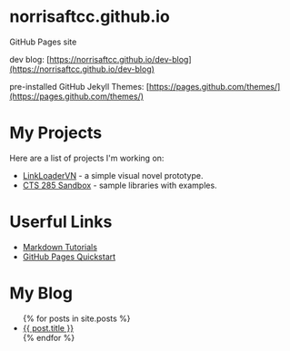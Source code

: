 # norrisaftcc.github.io
GitHub Pages site

dev blog: [https://norrisaftcc.github.io/dev-blog](https://norrisaftcc.github.io/dev-blog)

pre-installed GitHub Jekyll Themes: [https://pages.github.com/themes/](https://pages.github.com/themes/)


# My Projects
Here are a list of projects I'm working on:
<ul>
	<li><a href="https://github.com/norrisaftcc/linkloadervn">LinkLoaderVN</a> - a simple visual novel prototype.</li>
	<li><a href="https://github.com/norrisaftcc/CTS285_FA22_Sandbox">CTS 285 Sandbox</a> - sample libraries with examples.</li>
</ul>

# Userful Links
- [Markdown Tutorials](https://www.w3schools.io/file/markdown-introduction)
- [GitHub Pages Quickstart](https://pages.github.com)

# My Blog
<ul>
	{% for posts in site.posts %}
	<li>
		<a href="{{ post.url }}">{{ post.title }} </a>
	</li>
	{% endfor %}
</ul>



